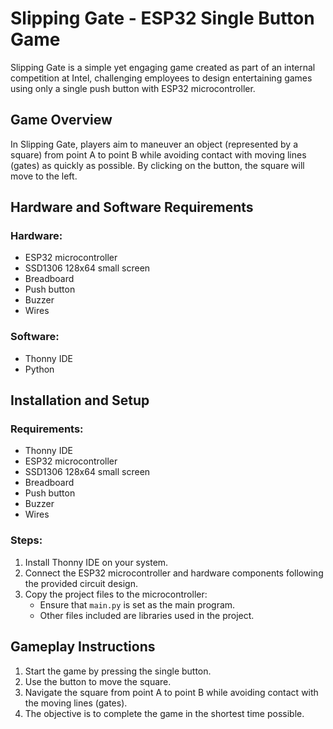 # Slipping Gate - ESP32 Single Button Game

Slipping Gate is a simple yet engaging game created as part of an internal competition at Intel, challenging employees to design entertaining games using only a single push button with ESP32 microcontroller.

## Game Overview

In Slipping Gate, players aim to maneuver an object (represented by a square) from point A to point B while avoiding contact with moving lines (gates) as quickly as possible. By clicking on the button, the square will move to the left.

## Hardware and Software Requirements

### Hardware:
- ESP32 microcontroller
- SSD1306 128x64 small screen
- Breadboard
- Push button
- Buzzer
- Wires

### Software:
- Thonny IDE
- Python

## Installation and Setup

### Requirements:
- Thonny IDE
- ESP32 microcontroller
- SSD1306 128x64 small screen
- Breadboard
- Push button
- Buzzer
- Wires

### Steps:
1. Install Thonny IDE on your system.
2. Connect the ESP32 microcontroller and hardware components following the provided circuit design.
3. Copy the project files to the microcontroller:
   - Ensure that `main.py` is set as the main program.
   - Other files included are libraries used in the project.

## Gameplay Instructions

1. Start the game by pressing the single button.
2. Use the button to move the square.
3. Navigate the square from point A to point B while avoiding contact with the moving lines (gates).
4. The objective is to complete the game in the shortest time possible.


